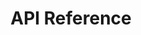 ---
title: API Reference

language_tabs:
  - shell

includes:
  - developer_guide
  - introduction
  - text_to_speech
  - automated_speech_recognition
  - position_markers
  - visemes
  - revision_history

toc_footers:
  - <a href='#'>Sign Up for a Developer Key</a>
  - <a href='https://github.com/tripit/slate'>Documentation Powered by Slate</a>

search: true
---